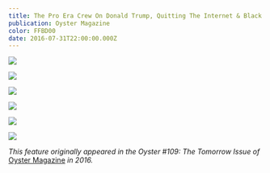 ```yaml
---
title: The Pro Era Crew On Donald Trump, Quitting The Internet & Black Identity
publication: Oyster Magazine
color: FFBD00
date: 2016-07-31T22:00:00.000Z
---
```

![](/uploads/oyster_pro_era_interview1.jpg)

![](/uploads/oyster_pro_era_interview2.jpg)

![](/uploads/oyster_pro_era_interview3.jpg)

![](/uploads/oyster_pro_era_interview4.jpg)

![](/uploads/oyster_pro_era_interview5.jpg)

![](/uploads/oyster_pro_era_interview6.jpg)

<centre> *This feature originally appeared in the Oyster #109: The Tomorrow Issue of* [Oyster Magazine](http://www.oystermag.com/2016/11/the-pro-era-crew-on-donald-trump-quitting-the-internet-black-identity-for-oyster-109/) *in 2016.* </centre>